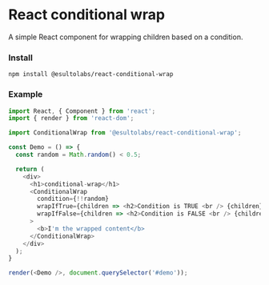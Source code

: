 # React conditional wrap
A simple React component for wrapping children based on a condition.

### Install
```
npm install @esultolabs/react-conditional-wrap
```

### Example

```js
import React, { Component } from 'react';
import { render } from 'react-dom';

import ConditionalWrap from '@esultolabs/react-conditional-wrap';

const Demo = () => {
  const random = Math.random() < 0.5;

  return (
    <div>
      <h1>conditional-wrap</h1>
      <ConditionalWrap
        condition={!!random}
        wrapIfTrue={children => <h2>Condition is TRUE <br /> {children}</h2>}
        wrapIfFalse={children => <h2>Condition is FALSE <br /> {children}</h2>}
      >
        <b>I'm the wrapped content</b>
      </ConditionalWrap>
    </div>
  );
}

render(<Demo />, document.querySelector('#demo'));
```
